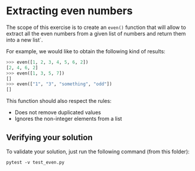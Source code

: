 Extracting even  numbers
========================
The scope of this exercise is to create an `even()` function that will allow to extract all the even numbers from a given 
list of numbers and return them into a new list`.

For example, we would like to obtain the following kind of results:
```python
>>> even([1, 2, 3, 4, 5, 6, 2])
[2, 4, 6, 2]
>>> even([1, 3, 5, 7])
[]
>>> even(["1", "3", "something", "odd"])
[]
```

This function should also respect the rules:
* Does not remove duplicated values
* Ignores the non-integer elements from a list


Verifying your solution
-----------------------
To validate your solution, just run the following command (from this folder):
```shell script
pytest -v test_even.py
```
